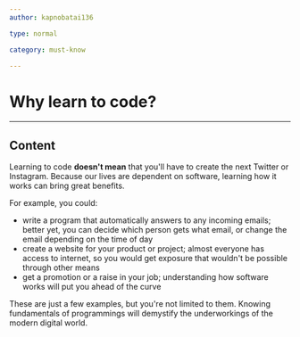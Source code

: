 ```yaml
---
author: kapnobatai136

type: normal

category: must-know

---
```


# Why learn to code?

---
## Content

Learning to code **doesn't mean** that you'll have to create the next Twitter or Instagram. Because our lives are dependent on software, learning how it works can bring great benefits.

For example, you could:
- write a program that automatically answers to any incoming emails; better yet, you can decide which person gets what email, or change the email depending on the time of day
- create a website for your product or project; almost everyone has access to internet, so you would get exposure that wouldn't be possible through other means
- get a promotion or a raise in your job; understanding how software works will put you ahead of the curve

These are just a few examples, but you're not limited to them. Knowing fundamentals of programmings will demystify the underworkings of the modern digital world.
